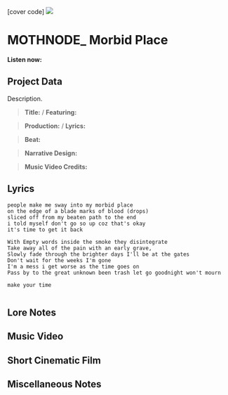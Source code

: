 [cover code] ![](57175019_319474918741616_8502199518755923887_n.jpg)

# MOTHNODE_ Morbid Place

**Listen now:** 

## Project Data

Description.

> **Title:**  / **Featuring:** 

> **Production:**  / **Lyrics:** 

> **Beat:**

> **Narrative Design:**

> **Music Video Credits:**


## Lyrics

```
people make me sway into my morbid place
on the edge of a blade marks of blood (drops)
sliced off from my beaten path to the end
i told myself don't go so up coz that's okay
it's time to get it back

With Empty words inside the smoke they disintegrate
Take away all of the pain with an early grave,
Slowly fade through the brighter days I'll be at the gates
Don't wait for the weeks I'm gone
I'm a mess i get worse as the time goes on
Pass by to the great unknown been trash let go goodnight won't mourn

make your time


```

## Lore Notes

## Music Video

## Short Cinematic Film

## Miscellaneous Notes
